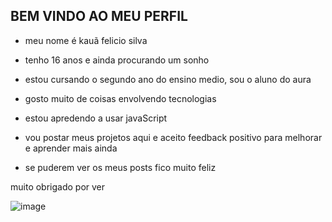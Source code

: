 ## BEM VINDO AO MEU PERFIL 

- meu nome é kauã felicio silva
- tenho 16 anos e ainda procurando um sonho

- estou cursando o segundo ano do ensino medio, sou o aluno do aura
- gosto muito de coisas envolvendo tecnologias
- estou apredendo a usar javaScript
- vou postar meus projetos aqui e aceito feedback positivo para melhorar e aprender mais ainda
- se puderem ver os meus posts fico muito feliz

muito obrigado por ver

![image](https://media1.tenor.com/m/8QDGvyQCTmoAAAAC/cute-anime.gif)

